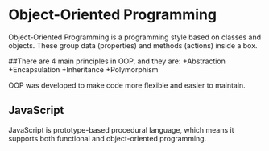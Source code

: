 # Object-Oriented Programming
Object-Oriented Programming is a programming style based on classes and objects. These group data (properties) and methods (actions) inside a box.

##There are 4 main principles in OOP, and they are:
+Abstraction
+Encapsulation
+Inheritance
+Polymorphism

OOP was developed to make code more flexible and easier to maintain.

## JavaScript
JavaScript is prototype-based procedural language, which means it supports both functional and object-oriented programming.
